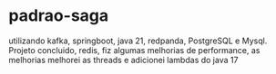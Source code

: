 # padrao-saga

utilizando kafka, springboot, java 21, redpanda, PostgreSQL e Mysql.
Projeto concluido, redis, fiz algumas melhorias de performance, as melhorias melhorei as threads e adicionei lambdas  do java 17

